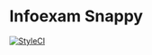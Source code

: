 # Infoexam Snappy

[![StyleCI](https://styleci.io/repos/77363985/shield)](https://styleci.io/repos/77363985)
